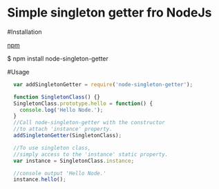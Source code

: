 # Simple singleton getter fro NodeJs

#Installation

[npm](http://npmjs.org)

  $ npm install node-singleton-getter

#Usage
```javascript
  var addSingletonGetter = require('node-singleton-getter');

  function SingletonClass() {}
  SingletonClass.prototype.hello = function() {
    console.log('Hello Node.');
  }
  //Call node-singleton-getter with the constructor
  //to attach 'instance' property.
  addSingletonGetter(SingletonClass);

  //To use singleton class,
  //simply access to the 'instance' static property.
  var instance = SingletonClass.instance;

  //console output 'Hello Node.'
  instance.hello();
```